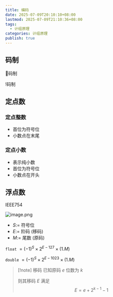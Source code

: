 ```yaml
---
title: 编码
date: 2025-07-09T20:10:10+08:00
lastmod: 2025-07-09T21:10:36+08:00
tags:
  - 计组原理
categories: 计组原理
publish: true
---
```


## 码制

🔗码制

!码制


## 定点数

### 定点整数

- 首位为符号位
- 小数点在末尾

### 定点小数

- 表示纯小数
- 首位为符号位
- 小数点在开头

## 浮点数

IEEE754

![image.png](https://s2.loli.net/2025/07/09/WelH7k486FDQGqv.png)

- $S:=$ 符号位
- $E:=$ 阶码 (移码)
- $M:=$ 尾数 (原码)

`float` $=(-1)^{S}\times 2^{E-127} \times(1.M)$

`double` $=(-1)^{S}\times 2^{E-1023}\times(1.M)$

>[!note] 移码
>已知原码 $e$ 位数为 $k$
>
>则其移码 $E$ 满足 $$E=e+2^{k-1}-1$$

